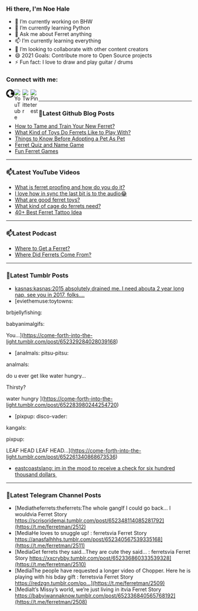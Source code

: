 ### Hi there, I'm Noe Hale

- 🔭 I’m currently working on BHW
- 🌱 I’m currently learning Python
- 💬 Ask me about Ferret anything
- 📫 I’m currently learning everything
- 🔭 I’m looking to collaborate with other content creators
- 😄 2021 Goals: Contribute more to Open Source projects
- ⚡ Fun fact: I love to draw and play guitar / drums

### Connect with me:

[<img align="left" alt="ferretvoice.com" width="22px" src="https://raw.githubusercontent.com/iconic/open-iconic/master/svg/globe.svg" />](https://ferretvoice.com)
[<img align="left" alt="YouTube" width="22px" src="https://cdn.jsdelivr.net/npm/simple-icons@v3/icons/youtube.svg" />](https://www.youtube.com/channel/UCk665XTfaMLVwFVWUmgnDiw)
[<img align="left" alt="Twitter" width="22px" src="https://cdn.jsdelivr.net/npm/simple-icons@v3/icons/twitter.svg" />](https://twitter.com/voiceferret)
[<img align="left" alt="Pinterest" width="22px" src="https://cdn.jsdelivr.net/npm/simple-icons@v3/icons/pinterest.svg" />](https://www.pinterest.com/voiceferret/)

<br />

---
### 🔭Latest Github Blog Posts
<!-- GITHUB:START -->
- [How to Tame and Train Your New Ferret?](http://noehale.github.io/how-to-tame-and-train-your-new-ferret/)
- [What Kind of Toys Do Ferrets Like to Play With?](http://noehale.github.io/what-kind-of-toys-do-ferrets-like-to-play-with/)
- [Things to Know Before Adopting a Pet As Pet](http://noehale.github.io/things-to-know-before-adopting-a-pet-as-pet/)
- [Ferret Quiz and Name Game](http://noehale.github.io/ferret-quiz/)
- [Fun Ferret Games](http://noehale.github.io/fun-ferret-games/)
<!-- GITHUB:END -->
---
### 📫Latest YouTube Videos

<!-- YOUTUBE:START -->
- [What is ferret proofing and how do you do it?](https://www.youtube.com/watch?v=81Syh_DJBQQ)
- [I love how in sync the last bit is to the audio😂](https://www.youtube.com/watch?v=WHBeGHwSlGY)
- [What are good ferret toys?](https://www.youtube.com/watch?v=tPxRilBzc0s)
- [What kind of cage do ferrets need?](https://www.youtube.com/watch?v=xzz6hC3sR5A)
- [40+ Best Ferret Tattoo Idea](https://www.youtube.com/watch?v=KIKqduR6Xcs)
<!-- YOUTUBE:END -->

---
### 📫Latest Podcast

<!-- PODCAST:START -->
- [Where to Get a Ferret?](https://anchor.fm/ferretvoice/episodes/Where-to-Get-a-Ferret-erurfu)
- [Where Did Ferrets Come From?](https://anchor.fm/ferretvoice/episodes/Where-Did-Ferrets-Come-From-eruq8g)
<!-- PODCAST:END -->
---
### 📝Latest Tumblr Posts

<!-- TUMBLR:START -->
- [kasnas:kasnas:2015 absolutely drained me. I need abouta 2 year long nap, see you in 2017, folks....](https://come-forth-into-the-light.tumblr.com/post/652351974433570816)
- [eviethemuse:toytowns:

brbjellyfishing:

babyanimalgifs:

You...](https://come-forth-into-the-light.tumblr.com/post/652329284028039168)
- [analmals:
pitsu-pitsu:

analmals:

do u ever get like water hungry…

Thirsty?

water hungry
](https://come-forth-into-the-light.tumblr.com/post/652283980244254720)
- [pixpup:
disco-vader:

kangals:

pixpup:

LEAF HEAD LEAF HEAD...](https://come-forth-into-the-light.tumblr.com/post/652261340868673536)
- [eastcoastslang:
im in the mood to receive a check for six hundred thousand dollars 
](https://come-forth-into-the-light.tumblr.com/post/652238673137614848)
<!-- TUMBLR:END -->
---
### 📝Latest Telegram Channel Posts

<!-- TELEGRAM:START -->
- [Mediatheferrets:theferrets:The whole gangIf I could go back… I wouldvia Ferret Story https://scrisoridemai.tumblr.com/post/652348114085281792](https://t.me/ferretman/2512)
- [MediaHe loves to snuggle up! : ferretsvia Ferret Story https://anasfalhhhs.tumblr.com/post/652340567539335168](https://t.me/ferretman/2511)
- [MediaGet ferrets they said…They are cute they said… : ferretsvia Ferret Story https://xxcrybby.tumblr.com/post/652336860333539328](https://t.me/ferretman/2510)
- [MediaThe people have requested a longer video of Chopper. Here he is playing with his bday gift : ferretsvia Ferret Story https://redzgn.tumblr.com/po...](https://t.me/ferretman/2509)
- [MediaIt’s Missy’s world, we’re just living in itvia Ferret Story https://babyiwannaknow.tumblr.com/post/652336840565768192](https://t.me/ferretman/2508)
<!-- TELEGRAM:END -->
